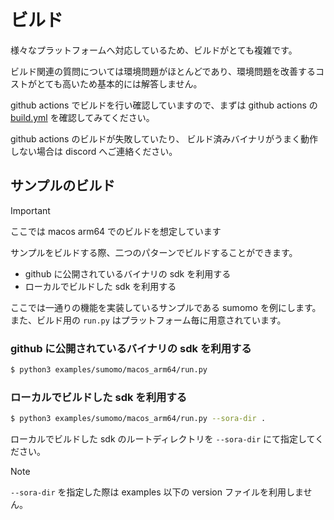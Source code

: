 # ビルド

様々なプラットフォームへ対応しているため、ビルドがとても複雑です。

ビルド関連の質問については環境問題がほとんどであり、環境問題を改善するコストがとても高いため基本的には解答しません。

github actions でビルドを行い確認していますので、まずは github actions の [build.yml](https://github.com/shiguredo/sora-cpp-sdk/blob/develop/.github/workflows/build.yml) を確認してみてください。

github actions のビルドが失敗していたり、
ビルド済みバイナリがうまく動作しない場合は discord へご連絡ください。

## サンプルのビルド

> [!important]
> ここでは macos arm64 でのビルドを想定しています

サンプルをビルドする際、二つのパターンでビルドすることができます。

- github に公開されているバイナリの sdk を利用する
- ローカルでビルドした sdk を利用する

ここでは一通りの機能を実装しているサンプルである sumomo を例にします。
また、ビルド用の `run.py` はプラットフォーム毎に用意されています。

### github に公開されているバイナリの sdk を利用する

```bash
$ python3 examples/sumomo/macos_arm64/run.py
```

### ローカルでビルドした sdk を利用する

```bash
$ python3 examples/sumomo/macos_arm64/run.py --sora-dir .
```

ローカルでビルドした sdk のルートディレクトリを `--sora-dir` にて指定してください。

> [!note]
> `--sora-dir` を指定した際は examples 以下の version ファイルを利用しません。
